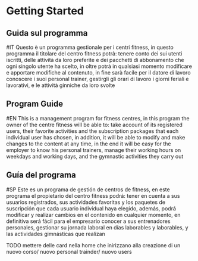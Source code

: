 # Getting Started

## Guida sul programma
#IT
Questo è un programma gestionale per i centri fitness, in questo programma il titolare del centro
fitness potrà: tenere conto dei sui utenti iscritti, delle attività da loro preferite e dei pacchetti di abbonamento che ogni singolo utente ha scelto, in oltre potrà in qualsiasi momento modificare e apportare modifiche al contenuto, in fine sarà facile per il datore di lavoro conoscere i suoi personal trainer, gestirgli gli orari di lavoro i giorni feriali e lavorativi, e le attività ginniche da loro svolte

## Program Guide
#EN
This is a management program for fitness centres, in this program the owner of the centre
fitness will be able to: take account of its registered users, their favorite activities and the subscription packages that each individual user has chosen, in addition, it will be able to modify and make changes to the content at any time, in the end it will be easy for the employer to know his personal trainers, manage their working hours on weekdays and working days, and the gymnastic activities they carry out

## Guía del programa
#SP
Este es un programa de gestión de centros de fitness, en este programa el propietario del centro
fitness podrá: tener en cuenta a sus usuarios registrados, sus actividades favoritas y los paquetes de suscripción que cada usuario individual haya elegido, además, podrá modificar y realizar cambios en el contenido en cualquier momento, en definitiva será fácil para el empresario conocer a sus entrenadores personales, gestionar su jornada laboral en días laborables y laborables, y las actividades gimnásticas que realizan

TODO mettere delle card nella home che inirizzano alla creazione di un nuovo corso/ nuovo personal trainder/ nuovo users

